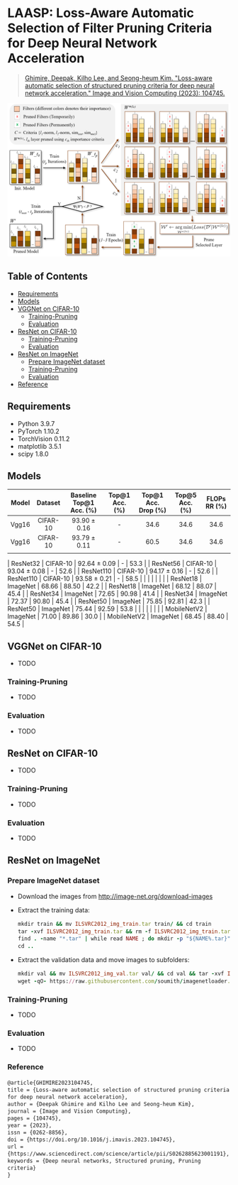 # LAASP: Loss-Aware Automatic Selection of Filter Pruning Criteria for Deep Neural Network Acceleration 

> [Ghimire, Deepak, Kilho Lee, and Seong-heum Kim. "Loss-aware automatic selection of structured pruning criteria for deep neural network acceleration." Image and Vision Computing (2023): 104745.](https://www.sciencedirect.com/science/article/pii/S0262885623001191)

![alt text](images/LAASP_flyer.png)

## Table of Contents

- [Requirements](#requirements)
- [Models](#models)
- [VGGNet on CIFAR-10](#vggnet-on-cifar-10)
  - [Training-Pruning](#training-pruning)
  - [Evaluation](#evaluation)
- [ResNet on CIFAR-10](#resnet-on-cifar-10)
  - [Training-Pruning](#training-pruning-1)
  - [Evaluation](#evaluation-1)
- [ResNet on ImageNet](#resnet-on-imagenet)
  - [Prepare ImageNet dataset](#prepare-imagenet-dataset)
  - [Training-Pruning](#training-pruning-2)
  - [Evaluation](#evaluation-2)
- [Reference](#reference)

## Requirements
- Python 3.9.7
- PyTorch 1.10.2
- TorchVision 0.11.2
- matplotlib 3.5.1
- scipy 1.8.0

## Models

| Model        | Dataset  | Baseline Top@1 Acc. (%) | Top@1 Acc. (%) | Top@1 Acc. Drop (%) | Top@5 Acc. (%) | FLOPs RR (%)| 
|--------------|:--------:|:--------------:|:--------------:|:--------------:|:-----------:|:----------:|
| Vgg16        | CIFAR-10 | 93.90 ± 0.16   | -              | 34.6        |  34.6        |  34.6        |
| Vgg16        | CIFAR-10 | 93.79 ± 0.11   | -              | 60.5        |  34.6        |  34.6        |
|         |  |   |              |         | | | 


| ResNet32     | CIFAR-10 | 92.64 ± 0.09   | -              | 53.3        |
| ResNet56     | CIFAR-10 | 93.04 ± 0.08   | -              | 52.6        |
| ResNet110    | CIFAR-10 | 94.17 ± 0.16   | -              | 52.6        |
| ResNet110    | CIFAR-10 | 93.58 ± 0.21   | -              | 58.5        |
|         |  |   |              |         |
| ResNet18     | ImageNet | 68.66          | 88.50          | 42.2        |
| ResNet18     | ImageNet | 68.12          | 88.07          | 45.4        |
| ResNet34     | ImageNet | 72.65          | 90.98          | 41.4        |
| ResNet34     | ImageNet | 72.37          | 90.80          | 45.4        |
| ResNet50     | ImageNet | 75.85          | 92.81          | 42.3        |
| ResNet50     | ImageNet | 75.44          | 92.59          | 53.8        |
|         |  |   |              |         |
| MobileNetV2  | ImageNet | 71.00          | 89.86          | 30.0        |
| MobileNetV2  | ImageNet | 68.45          | 88.40          | 54.5        |

## VGGNet on CIFAR-10

- TODO

### Training-Pruning

- TODO

### Evaluation

- TODO

## ResNet on CIFAR-10

- TODO

### Training-Pruning

- TODO

### Evaluation

- TODO

## ResNet on ImageNet

### Prepare ImageNet dataset

- Download the images from http://image-net.org/download-images

- Extract the training data:

  ```ruby
  mkdir train && mv ILSVRC2012_img_train.tar train/ && cd train
  tar -xvf ILSVRC2012_img_train.tar && rm -f ILSVRC2012_img_train.tar
  find . -name "*.tar" | while read NAME ; do mkdir -p "${NAME%.tar}"; tar -xvf "${NAME}" -C "${NAME%.tar}"; rm -f "${NAME}"; done
  cd ..
  ```

- Extract the validation data and move images to subfolders:

  ```ruby
  mkdir val && mv ILSVRC2012_img_val.tar val/ && cd val && tar -xvf ILSVRC2012_img_val.tar
  wget -qO- https://raw.githubusercontent.com/soumith/imagenetloader.torch/master/valprep.sh | bash
  ```

### Training-Pruning

- TODO

### Evaluation

- TODO

### Reference

```
@article{GHIMIRE2023104745,
title = {Loss-aware automatic selection of structured pruning criteria for deep neural network acceleration},
author = {Deepak Ghimire and Kilho Lee and Seong-heum Kim},
journal = {Image and Vision Computing},
pages = {104745},
year = {2023},
issn = {0262-8856},
doi = {https://doi.org/10.1016/j.imavis.2023.104745},
url = {https://www.sciencedirect.com/science/article/pii/S0262885623001191},
keywords = {Deep neural networks, Structured pruning, Pruning criteria}
}
```